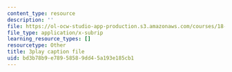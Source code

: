 ```yaml
---
content_type: resource
description: ''
file: https://ol-ocw-studio-app-production.s3.amazonaws.com/courses/18-01sc-single-variable-calculus-fall-2010/bd3b78b9e78958589dd45a193e185cb1_-MI0b4h3rS0.vtt
file_type: application/x-subrip
learning_resource_types: []
resourcetype: Other
title: 3play caption file
uid: bd3b78b9-e789-5858-9dd4-5a193e185cb1
---
```

